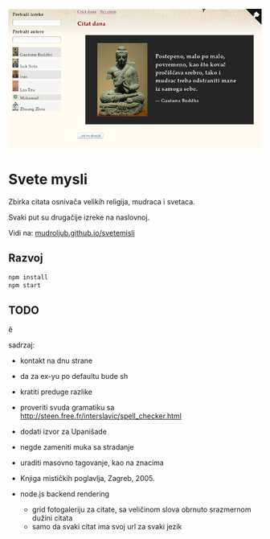 [![](screen.png)](https://mudroljub.github.io/svetemisli)

# Svete mysli

Zbirka citata osnivača velikih religija, mudraca i svetaca.

Svaki put su drugačije izreke na naslovnoj.

Vidi na: [mudroljub.github.io/svetemisli](https://mudroljub.github.io/svetemisli)

## Razvoj

```
npm install
npm start
```

## TODO

ě

sadrzaj:
- kontakt na dnu strane
- da za ex-yu po defaultu bude sh
- kratiti preduge razlike
- proveriti svuda gramatiku sa http://steen.free.fr/interslavic/spell_checker.html
- dodati izvor za Upanišade
- negde zameniti muka sa stradanje
- uraditi masovno tagovanje, kao na znacima
- Knjiga mističkih poglavlja, Zagreb, 2005.

- node.js backend rendering
  - grid fotogaleriju za citate, sa veličinom slova obrnuto srazmernom dužini citata
  - samo da svaki citat ima svoj url za svaki jezik
